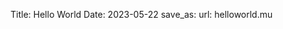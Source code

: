 Title: Hello World
Date: 2023-05-22
save_as: 
url: helloworld.mu

<!-- 

The empty 'save_as' tag tells Pelican to not save this file
but use the given 'url' in all links that point to this
dummy article. We only use this to create links throughout
the generated page.

The following settings in 'pelicanconf.py' will then copy the
'helloworld.mu' script from the 'scripts' folder to where this
'url' points.

STATIC_PATHS = ['../scripts/helloworld.mu']
EXTRA_PATH_METADATA = {'../scripts/helloworld.mu': {'path': '/micron/helloworld.mu'},}

-->